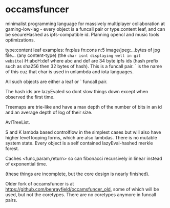 # occamsfuncer
minimalist programming language for massively multiplayer collaboration at gaming-low-lag - every object is a funcall pair or type:content leaf, and can be secureHashed as ipfs-compatible id. Planning opencl and music tools optimizations.

type:content leaf examples:
fn:plus
fn:cons
n:5
image/jpeg:...bytes of jpg file... (any content-type)
(the ` char isnt displaying well in git website)
`:H:abcH:def where abc and def are 34 byte ipfs ids (hash prefix such as sha256 then 32 bytes of hash). This is a funcall pair. ` is the name of this cuz that char is used in unlambda and iota languages.

All such objects are either a leaf or ` funcall pair.

The hash ids are lazyEvaled so dont slow things down except when observed the first time.

Treemaps are trie-like and have a max depth of the number of bits in an id and an average depth of log of their size.

AvlTreeList.

S and K lambda based controlflow in the simplest cases but will also have higher level looping forms, which are also lambdas. There is no mutable system state. Every object is a self contained lazyEval-hashed merkle forest.

Caches <func,param,return> so can fibonacci recursively in linear instead of exponential time.

(these things are incomplete, but the core design is nearly finished).

Older fork of occamsfuncer is at https://github.com/benrayfield/occamsfuncer_old, some of which will be used, but not the coretypes. There are no coretypes anymore in funcall pairs.
